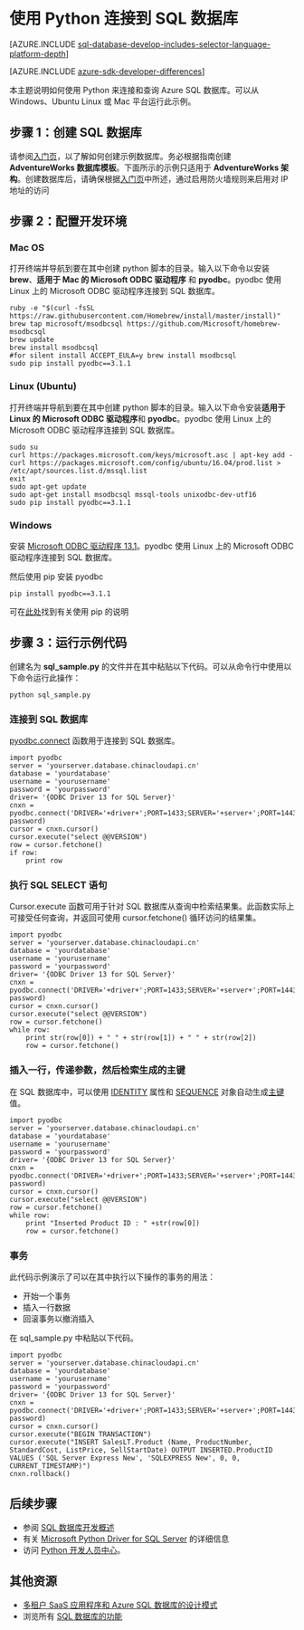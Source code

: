 <properties
    pageTitle="使用 Python 连接到 SQL 数据库 | Azure"
    description="演示可用于连接到 Azure SQL 数据库的 Python 代码示例。"
    services="sql-database"
    documentationcenter=""
    author="meet-bhagdev"
    manager="jhubbard"
    editor="" />
<tags
    ms.assetid="452ad236-7a15-4f19-8ea7-df528052a3ad"
    ms.service="sql-database"
    ms.custom="development"
    ms.workload="drivers"
    ms.tgt_pltfrm="na"
    ms.devlang="python"
    ms.topic="article"
    ms.date="02/03/2017"
    wacn.date="06/15/2017"
    ms.author="meetb" />

# 使用 Python 连接到 SQL 数据库


[AZURE.INCLUDE [sql-database-develop-includes-selector-language-platform-depth](../../includes/sql-database-develop-includes-selector-language-platform-depth.md)]

[AZURE.INCLUDE [azure-sdk-developer-differences](../../includes/azure-sdk-developer-differences.md)]

本主题说明如何使用 Python 来连接和查询 Azure SQL 数据库。可以从 Windows、Ubuntu Linux 或 Mac 平台运行此示例。


## 步骤 1：创建 SQL 数据库

请参阅[入门页](/documentation/articles/sql-database-get-started/)，以了解如何创建示例数据库。务必根据指南创建 **AdventureWorks 数据库模板**。下面所示的示例只适用于 **AdventureWorks 架构**。创建数据库后，请确保根据[入门页](/documentation/articles/sql-database-get-started/)中所述，通过启用防火墙规则来启用对 IP 地址的访问

## 步骤 2：配置开发环境
### **Mac OS**
打开终端并导航到要在其中创建 python 脚本的目录。输入以下命令以安装 **brew**、**适用于 Mac 的 Microsoft ODBC 驱动程序** 和 **pyodbc**。pyodbc 使用 Linux 上的 Microsoft ODBC 驱动程序连接到 SQL 数据库。

	ruby -e "$(curl -fsSL https://raw.githubusercontent.com/Homebrew/install/master/install)"
	brew tap microsoft/msodbcsql https://github.com/Microsoft/homebrew-msodbcsql
	brew update
	brew install msodbcsql 
	#for silent install ACCEPT_EULA=y brew install msodbcsql
	sudo pip install pyodbc==3.1.1

### **Linux (Ubuntu)**
打开终端并导航到要在其中创建 python 脚本的目录。输入以下命令安装**适用于 Linux 的 Microsoft ODBC 驱动程序**和 **pyodbc**。pyodbc 使用 Linux 上的 Microsoft ODBC 驱动程序连接到 SQL 数据库。

    sudo su
    curl https://packages.microsoft.com/keys/microsoft.asc | apt-key add -
    curl https://packages.microsoft.com/config/ubuntu/16.04/prod.list > /etc/apt/sources.list.d/mssql.list
    exit
    sudo apt-get update
    sudo apt-get install msodbcsql mssql-tools unixodbc-dev-utf16
    sudo pip install pyodbc==3.1.1

### **Windows**
安装 [Microsoft ODBC 驱动程序 13.1](https://www.microsoft.com/zh-cn/download/details.aspx?id=53339)。pyodbc 使用 Linux 上的 Microsoft ODBC 驱动程序连接到 SQL 数据库。

然后使用 pip 安装 pyodbc

    pip install pyodbc==3.1.1

可在[此处](http://stackoverflow.com/questions/4750806/how-to-install-pip-on-windows)找到有关使用 pip 的说明

## 步骤 3：运行示例代码
创建名为 **sql\_sample.py** 的文件并在其中粘贴以下代码。可以从命令行中使用以下命令运行此操作：
	
	python sql_sample.py

### 连接到 SQL 数据库
[pyodbc.connect](https://mkleehammer.github.io/pyodbc/api-connection.html) 函数用于连接到 SQL 数据库。

    import pyodbc
    server = 'yourserver.database.chinacloudapi.cn'
    database = 'yourdatabase'
    username = 'yourusername'
    password = 'yourpassword'
    driver= '{ODBC Driver 13 for SQL Server}'
    cnxn = pyodbc.connect('DRIVER='+driver+';PORT=1433;SERVER='+server+';PORT=1443;DATABASE='+database+';UID='+username+';PWD='+ password)
    cursor = cnxn.cursor()
    cursor.execute("select @@VERSION")
    row = cursor.fetchone()
    if row:
        print row

### 执行 SQL SELECT 语句
Cursor.execute 函数可用于针对 SQL 数据库从查询中检索结果集。此函数实际上可接受任何查询，并返回可使用 cursor.fetchone() 循环访问的结果集。

    import pyodbc
    server = 'yourserver.database.chinacloudapi.cn'
    database = 'yourdatabase'
    username = 'yourusername'
    password = 'yourpassword'
    driver= '{ODBC Driver 13 for SQL Server}'
    cnxn = pyodbc.connect('DRIVER='+driver+';PORT=1433;SERVER='+server+';PORT=1443;DATABASE='+database+';UID='+username+';PWD='+ password)
    cursor = cnxn.cursor()
    cursor.execute("select @@VERSION")
    row = cursor.fetchone()
    while row:
        print str(row[0]) + " " + str(row[1]) + " " + str(row[2])     
        row = cursor.fetchone()


### 插入一行，传递参数，然后检索生成的主键
在 SQL 数据库中，可以使用 [IDENTITY](https://msdn.microsoft.com/zh-cn/library/ms186775.aspx) 属性和 [SEQUENCE](https://msdn.microsoft.com/zh-cn/library/ff878058.aspx) 对象自动生成[主键](https://msdn.microsoft.com/zh-cn/library/ms179610.aspx)值。

    import pyodbc
    server = 'yourserver.database.chinacloudapi.cn'
    database = 'yourdatabase'
    username = 'yourusername'
    password = 'yourpassword'
    driver= '{ODBC Driver 13 for SQL Server}'
    cnxn = pyodbc.connect('DRIVER='+driver+';PORT=1433;SERVER='+server+';PORT=1443;DATABASE='+database+';UID='+username+';PWD='+ password)
    cursor = cnxn.cursor()
    cursor.execute("select @@VERSION")
    row = cursor.fetchone()
    while row:
        print "Inserted Product ID : " +str(row[0])
        row = cursor.fetchone()


### 事务
此代码示例演示了可以在其中执行以下操作的事务的用法：

* 开始一个事务
* 插入一行数据
* 回滚事务以撤消插入

在 sql\_sample.py 中粘贴以下代码。

    import pyodbc
    server = 'yourserver.database.chinacloudapi.cn'
    database = 'yourdatabase'
    username = 'yourusername'
    password = 'yourpassword'
    driver= '{ODBC Driver 13 for SQL Server}'
    cnxn = pyodbc.connect('DRIVER='+driver+';PORT=1433;SERVER='+server+';PORT=1443;DATABASE='+database+';UID='+username+';PWD='+ password)
    cursor = cnxn.cursor()
    cursor.execute("BEGIN TRANSACTION")
    cursor.execute("INSERT SalesLT.Product (Name, ProductNumber, StandardCost, ListPrice, SellStartDate) OUTPUT INSERTED.ProductID VALUES ('SQL Server Express New', 'SQLEXPRESS New', 0, 0, CURRENT_TIMESTAMP)")
    cnxn.rollback()

## 后续步骤

* 参阅 [SQL 数据库开发概述](/documentation/articles/sql-database-develop-overview/)
* 有关 [Microsoft Python Driver for SQL Server](https://docs.microsoft.com/sql/connect/python/python-driver-for-sql-server/) 的详细信息
* 访问 [Python 开发人员中心](/develop/python/)。

## 其他资源 

* [多租户 SaaS 应用程序和 Azure SQL 数据库的设计模式](/documentation/articles/sql-database-design-patterns-multi-tenancy-saas-applications/)
* 浏览所有 [SQL 数据库的功能](/home/features/sql-database/)

<!---HONumber=Mooncake_0320_2017-->